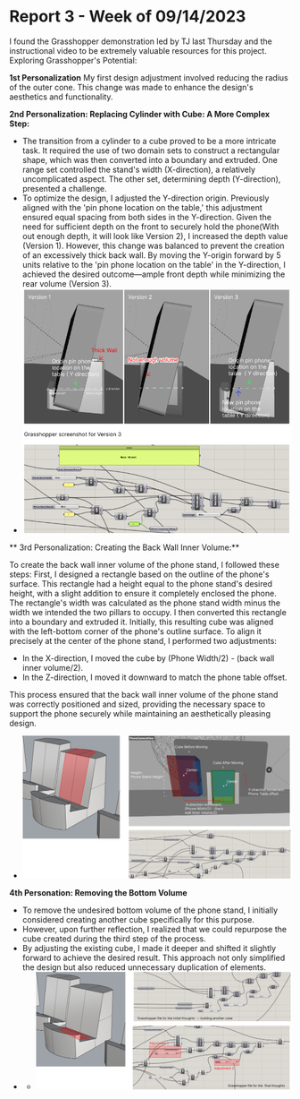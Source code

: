# Report 3 - Week of 09/14/2023 #

I found the Grasshopper demonstration led by TJ last Thursday and the instructional video to be extremely valuable resources for this project.
Exploring Grasshopper's Potential:


**1st Personalization**
My first design adjustment involved reducing the radius of the outer cone. This change was made to enhance the design's aesthetics and functionality.

**2nd Personalization: Replacing Cylinder with Cube: A More Complex Step:**

- The transition from a cylinder to a cube proved to be a more intricate task. It required the use of two domain sets to construct a rectangular shape, which was then converted into a boundary and extruded. One range set controlled the stand's width (X-direction), a relatively uncomplicated aspect. The other set, determining depth (Y-direction), presented a challenge.
- To optimize the design, I adjusted the Y-direction origin. Previously aligned with the 'pin phone location on the table,' this adjustment ensured equal spacing from both sides in the Y-direction. Given the need for sufficient depth on the front to securely hold the phone(With out enough depth, it will look like Version 2), I increased the depth value (Version 1). However, this change was balanced to prevent the creation of an excessively thick back wall. By moving the Y-origin forward by 5 units relative to the 'pin phone location on the table' in the Y-direction, I achieved the desired outcome—ample front depth while minimizing the rear volume (Version 3).
- ![Replacing Cylinder with Cube Illustration](./09-14/5.png)

** 3rd Personalization: Creating the Back Wall Inner Volume:**

To create the back wall inner volume of the phone stand, I followed these steps:
First, I designed a rectangle based on the outline of the phone's surface. This rectangle had a height equal to the phone stand's desired height, with a slight addition to ensure it completely enclosed the phone.
The rectangle's width was calculated as the phone stand width minus the width we intended the two pillars to occupy.
I then converted this rectangle into a boundary and extruded it.
Initially, this resulting cube was aligned with the left-bottom corner of the phone's outline surface.
To align it precisely at the center of the phone stand, I performed two adjustments:
- In the X-direction, I moved the cube by (Phone Width/2) - (back wall inner volume/2).
- In the Z-direction, I moved it downward to match the phone table offset.

This process ensured that the back wall inner volume of the phone stand was correctly positioned and sized, providing the necessary space to support the phone securely while maintaining an aesthetically pleasing design.
- ![3rd Personalizatio](./09-14/6.png)

**4th Personation: Removing the Bottom Volume**

- To remove the undesired bottom volume of the phone stand, I initially considered creating another cube specifically for this purpose.
- However, upon further reflection, I realized that we could repurpose the cube created during the third step of the process.
- By adjusting the existing cube, I made it deeper and shifted it slightly forward to achieve the desired result. This approach not only simplified the design but also reduced unnecessary duplication of elements.
- - ![Remove Bottom Volume](./09-14/7.png)
